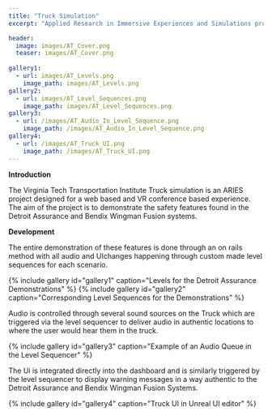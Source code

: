 ```yaml
---
title: "Truck Simulation"
excerpt: "Applied Research in Immersive Experiences and Simulations project, ongoing"

header:
  image: images/AT_Cover.png
  teaser: images/AT_Cover.png
  
gallery1:
  - url: images/AT_Levels.png
    image_path: images/AT_Levels.png
gallery2:
  - url: images/AT_Level_Sequences.png
    image_path: images/AT_Level_Sequences.png
gallery3:
  - url: /images/AT_Audio_In_Level_Sequence.png
    image_path: /images/AT_Audio_In_Level_Sequence.png
gallery4:
  - url: /images/AT_Truck_UI.png
    image_path: /images/AT_Truck_UI.png
---
```

**Introduction**

The Virginia Tech Transportation Institute Truck simulation is an ARIES project designed for a web based and VR conference based experience. The aim of the project is to demonstrate the safety features found in the Detroit Assurance and Bendix Wingman Fusion systems. 

**Development**

The entire demonstration of these features is done through an on rails method with all audio and UIchanges happening through custom made level sequences for each scenario.  

{% include gallery id="gallery1" caption="Levels for the Detroit Assurance Demonstrations" %}
{% include gallery id="gallery2" caption="Corresponding Level Sequences for the Demonstrations" %}

Audio is controlled through several sound sources on the Truck which are triggered via the level sequencer to deliver audio in authentic locations to where the user would hear them in the truck.

{% include gallery id="gallery3" caption="Example of an Audio Queue in the Level Sequencer" %}


The Ui is integrated directly into the dashboard and is similarly triggered by the level sequencer to display warning messages in a way authentic to the Detroit Assurance and Bendix Wingman Fusion Systems. 

{% include gallery id="gallery4" caption="Truck UI in Unreal UI editor" %}
